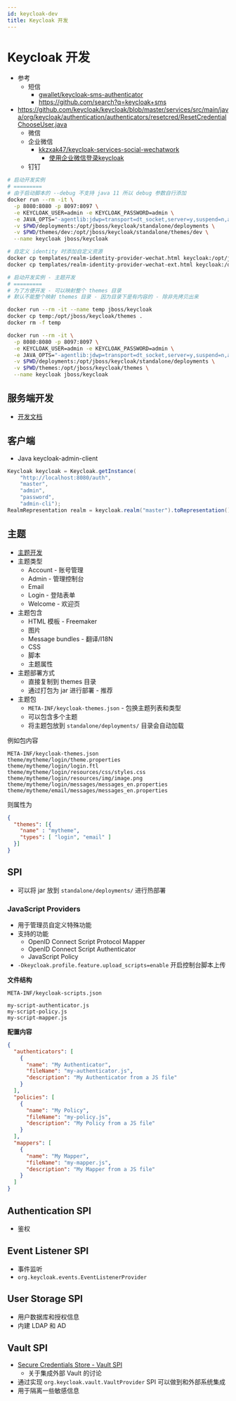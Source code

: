 ```yaml
---
id: keycloak-dev
title: Keycloak 开发
---
```


# Keycloak 开发

* 参考
  * 短信
    * [gwallet/keycloak-sms-authenticator](https://github.com/gwallet/keycloak-sms-authenticator)
    * https://github.com/search?q=keycloak+sms
* https://github.com/keycloak/keycloak/blob/master/services/src/main/java/org/keycloak/authentication/authenticators/resetcred/ResetCredentialChooseUser.java
  * 微信
  * 企业微信
    * [kkzxak47/keycloak-services-social-wechatwork](https://github.com/kkzxak47/keycloak-services-social-wechatwork)
      * [使用企业微信登录keycloak](https://www.kkzxak47.com/2019/07/30/使用企业微信登录keycloak)
  * 钉钉

```bash
# 启动开发实例
# =========
# 由于启动脚本的 --debug 不支持 java 11 所以 debug 参数自行添加
docker run --rm -it \
  -p 8080:8080 -p 8097:8097 \
  -e KEYCLOAK_USER=admin -e KEYCLOAK_PASSWORD=admin \
  -e JAVA_OPTS="-agentlib:jdwp=transport=dt_socket,server=y,suspend=n,address=0.0.0.0:8097 -Xms64m -Xmx512m -XX:MetaspaceSize=96M -XX:MaxMetaspaceSize=256m -Djava.net.preferIPv4Stack=true -Djboss.modules.system.pkgs=org.jboss.byteman -Djava.awt.headless=true" \
  -v $PWD/deployments:/opt/jboss/keycloak/standalone/deployments \
  -v $PWD/themes/dev:/opt/jboss/keycloak/standalone/themes/dev \
  --name keycloak jboss/keycloak

# 自定义 identity 时添加自定义资源
docker cp templates/realm-identity-provider-wechat.html keycloak:/opt/jboss/keycloak/themes/base/admin/resources/partials
docker cp templates/realm-identity-provider-wechat-ext.html keycloak:/opt/jboss/keycloak/themes/base/admin/resources/partials

# 启动开发实例 - 主题开发
# =========
# 为了方便开发 - 可以映射整个 themes 目录
# 默认不能整个映射 themes 目录 - 因为目录下是有内容的 - 除非先拷贝出来

docker run --rm -it --name temp jboss/keycloak
docker cp temp:/opt/jboss/keycloak/themes .
docker rm -f temp

docker run --rm -it \
  -p 8080:8080 -p 8097:8097 \
  -e KEYCLOAK_USER=admin -e KEYCLOAK_PASSWORD=admin \
  -e JAVA_OPTS="-agentlib:jdwp=transport=dt_socket,server=y,suspend=n,address=0.0.0.0:8097 -Xms64m -Xmx512m -XX:MetaspaceSize=96M -XX:MaxMetaspaceSize=256m -Djava.net.preferIPv4Stack=true -Djboss.modules.system.pkgs=org.jboss.byteman -Djava.awt.headless=true" \
  -v $PWD/deployments:/opt/jboss/keycloak/standalone/deployments \
  -v $PWD/themes:/opt/jboss/keycloak/themes \
  --name keycloak jboss/keycloak
```



## 服务端开发
* [开发文档](https://www.keycloak.org/docs/latest/server_development/)

## 客户端

* Java keycloak-admin-client

```java
Keycloak keycloak = Keycloak.getInstance(
    "http://localhost:8080/auth",
    "master",
    "admin",
    "password",
    "admin-cli");
RealmRepresentation realm = keycloak.realm("master").toRepresentation();
```

## 主题
* [主题开发](https://www.keycloak.org/docs/latest/server_development/#_themes)
* 主题类型
  * Account - 账号管理
  * Admin - 管理控制台
  * Email
  * Login - 登陆表单
  * Welcome - 欢迎页
* 主题包含
  * HTML 模板 - Freemaker
  * 图片
  * Message bundles - 翻译/I18N
  * CSS
  * 脚本
  * 主题属性
* 主题部署方式
  * 直接复制到 themes 目录
  * 通过打包为 jar 进行部署 -  推荐
* 主题包
  * `META-INF/keycloak-themes.json` - 包换主题列表和类型
  * 可以包含多个主题
  * 将主题包放到 `standalone/deployments/` 目录会自动加载

例如包内容

```
META-INF/keycloak-themes.json
theme/mytheme/login/theme.properties
theme/mytheme/login/login.ftl
theme/mytheme/login/resources/css/styles.css
theme/mytheme/login/resources/img/image.png
theme/mytheme/login/messages/messages_en.properties
theme/mytheme/email/messages/messages_en.properties
```

则属性为

```json
{
  "themes": [{
    "name" : "mytheme",
    "types": [ "login", "email" ]
  }]
}
```

## SPI
* 可以将 jar 放到 `standalone/deployments/` 进行热部署

### JavaScript Providers
* 用于管理员自定义特殊功能
* 支持的功能
  * OpenID Connect Script Protocol Mapper
  * OpenID Connect Script Authenticator
  * JavaScript Policy
* `-Dkeycloak.profile.feature.upload_scripts=enable` 开启控制台脚本上传


__文件结构__

```
META-INF/keycloak-scripts.json

my-script-authenticator.js
my-script-policy.js
my-script-mapper.js
```

__配置内容__

```json
{
  "authenticators": [
    {
      "name": "My Authenticator",
      "fileName": "my-authenticator.js",
      "description": "My Authenticator from a JS file"
    }
  ],
  "policies": [
    {
      "name": "My Policy",
      "fileName": "my-policy.js",
      "description": "My Policy from a JS file"
    }
  ],
  "mappers": [
    {
      "name": "My Mapper",
      "fileName": "my-mapper.js",
      "description": "My Mapper from a JS file"
    }
  ]
}
```

## Authentication SPI
* 鉴权

## Event Listener SPI
* 事件监听
* `org.keycloak.events.EventListenerProvider`

## User Storage SPI
* 用户数据库和授权信息
* 内建 LDAP 和 AD

## Vault SPI
* [Secure Credentials Store - Vault SPI](https://github.com/keycloak/keycloak-community/blob/master/design/secure-credentials-store.md)
  * 关于集成外部 Vault 的讨论
* 通过实现 `org.keycloak.vault.VaultProvider` SPI 可以做到和外部系统集成
* 用于隔离一些敏感信息
